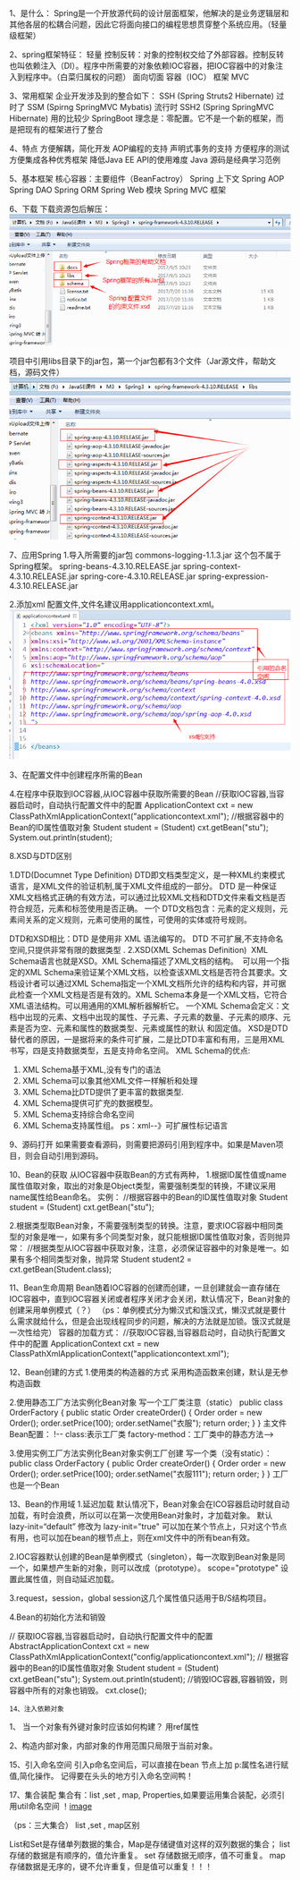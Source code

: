 1、是什么：
Spring是一个开放源代码的设计层面框架，他解决的是业务逻辑层和其他各层的松耦合问题，因此它将面向接口的编程思想贯穿整个系统应用。（轻量级框架）

2、spring框架特征：
轻量
控制反转：对象的控制权交给了外部容器。控制反转也叫依赖注入（DI）。程序中所需要的对象依赖IOC容器，把IOC容器中的对象注入到程序中。（白菜归属权的问题）
面向切面
容器（IOC）
框架
MVC

3、常用框架
企业开发涉及到的整合如下：
SSH (Spring Struts2  Hibernate) 过时了
SSM (Spirng SpringMVC  Mybatis)  流行时
SSH2 (Spring  SpringMVC  Hibernate) 用的比较少
SpringBoot  理念是：零配置。它不是一个新的框架，而是把现有的框架进行了整合


4、特点
方便解耦，简化开发
AOP编程的支持
声明式事务的支持
方便程序的测试
方便集成各种优秀框架
降低Java EE API的使用难度
Java 源码是经典学习范例

5、基本框架
核心容器：主要组件（BeanFactroy）
Spring 上下文
Spring AOP
Spring DAO
Spring ORM
Spring Web 模块
Spring MVC 框架

6、下载
下载资源包后解压：
![image](https://github.com/helloworldkitty/Spring/blob/master/%E5%9B%BE%E7%89%871.png)


项目中引用libs目录下的jar包，第一个jar包都有3个文件（Jar源文件，帮助文档，源码文件）
![image](https://github.com/helloworldkitty/Spring/blob/master/%E5%9B%BE%E7%89%872.png)




7、应用Spring
1.导入所需要的jar包
commons-logging-1.1.3.jar  这个包不属于Spring框架。
spring-beans-4.3.10.RELEASE.jar
spring-context-4.3.10.RELEASE.jar
spring-core-4.3.10.RELEASE.jar
spring-expression-4.3.10.RELEASE.jar


2.添加xml 配置文件,文件名建议用applicationcontext.xml。
![image](https://github.com/helloworldkitty/Spring/blob/master/%E5%9B%BE%E7%89%873.png)



3、在配置文件中创建程序所需的Bean

 <!-- bean节点的作用是创建对象，并把对象存储在IOC容器中。 -->
  <!-- class:表示某个类型 id：表示对象创建后在容器中的名称 -->
  <bean id="stu" class="com.icss.Student">
    <property name="name" value="李强"/>
    <property name="age" value="25"/>
    <property name="sex" value="男"/>
  </bean>
  
4.在程序中获取到IOC容器,从IOC容器中获取所需要的Bean
//获取IOC容器,当容器启动时，自动执行配置文件中的配置
ApplicationContext cxt = 	new ClassPathXmlApplicationContext("applicationcontext.xml");
	//根据容器中的Bean的ID属性值取对象
	Student student = (Student) cxt.getBean("stu");
	System.out.println(student);
  
  
  
  
8.XSD与DTD区别

1.DTD(Documnet Type Definition)
DTD即文档类型定义，是一种XML约束模式语言，是XML文件的验证机制,属于XML文件组成的一部分。
DTD 是一种保证XML文档格式正确的有效方法，可以通过比较XML文档和DTD文件来看文档是否符合规范，元素和标签使用是否正确。 一个 DTD文档包含：元素的定义规则，元素间关系的定义规则，元素可使用的属性，可使用的实体或符号规则。

DTD和XSD相比：DTD 是使用非 XML 语法编写的。
DTD 不可扩展,不支持命名空间,只提供非常有限的数据类型 .
2.XSD(XML Schemas Definition) 
XML Schema语言也就是XSD。XML Schema描述了XML文档的结构。 
可以用一个指定的XML Schema来验证某个XML文档，以检查该XML文档是否符合其要求。文档设计者可以通过XML Schema指定一个XML文档所允许的结构和内容，并可据此检查一个XML文档是否是有效的。XML Schema本身是一个XML文档，它符合XML语法结构。可以用通用的XML解析器解析它。
一个XML Schema会定义：文档中出现的元素、文档中出现的属性、子元素、子元素的数量、子元素的顺序、元素是否为空、元素和属性的数据类型、元素或属性的默认 和固定值。
XSD是DTD替代者的原因，一是据将来的条件可扩展，二是比DTD丰富和有用，三是用XML书写，四是支持数据类型，五是支持命名空间。
XML Schema的优点:
1) XML Schema基于XML,没有专门的语法 
2) XML Schema可以象其他XML文件一样解析和处理 
3) XML Schema比DTD提供了更丰富的数据类型.
4) XML Schema提供可扩充的数据模型。 
5) XML Schema支持综合命名空间 
6) XML Schema支持属性组。
ps：xml--》可扩展性标记语言


9、源码打开
如果需要查看源码，则需要把源码引用到程序中。如果是Maven项目，则会自动引用到源码。


10、Bean的获取
从IOC容器中获取Bean的方式有两种，
1.根据ID属性值或name属性值取对象，取出的对象是Object类型，需要强制类型的转换，不建议采用name属性给Bean命名。
实例：
//根据容器中的Bean的ID属性值取对象
Student student = (Student) cxt.getBean("stu");

2.根据类型取Bean对象，不需要强制类型的转换。注意，要求IOC容器中相同类型的对象是唯一，如果有多个同类型对象，就只能根据ID属性值取对象，否则抛异常：
//根据类型从IOC容器中获取对象，注意，必须保证容器中的对象是唯一。如果有多个相同类型对象，抛异常
Student student2 = cxt.getBean(Student.class);




11、Bean生命周期
Bean随着IOC容器的创建而创建，一旦创建就会一直存储在IOC容器中，直到IOC容器关闭或者程序关闭才会关闭，默认情况下，Bean对象的创建采用单例模式（？）
（ps：单例模式分为懒汉式和饿汉式，懒汉式就是要什么需求就给什么，但是会出现线程同步的问题，解决的方法就是加锁。饿汉式就是一次性给完）
容器的加载方式：
//获取IOC容器,当容器启动时，自动执行配置文件中的配置
ApplicationContext cxt = 	new ClassPathXmlApplicationContext("applicationcontext.xml");



12、Bean创建的方式
1.使用类的构造器的方式
采用构造函数来创建，默认是无参构造函数
  <!-- 运用无参的构造函数来创建Bean, 
     class:表示某个类型 id：表示对象创建后在容器中的名称 -->
  <bean id="stu" class="com.icss.Student">
    <!-- 给对象的属性赋值 -->
    <property name="name" value="李强"/>
    <property name="age" value="25"/>
    <property name="sex" value="男"/>
  </bean>
  <!-- 应用有参的构造函数来创建Bean对象 -->
  <bean id="stu2" class="com.icss.Student">
    <!-- constructor-arg 构造器  index=""索引 name:是参数名，可以不按顺序来赋值， ref:引用另一个类型对象-->
    <constructor-arg index="0"  value="肖红"/>
    <constructor-arg name="age" value="20"/>
    <constructor-arg index="2"  value="男" />
  </bean>
  
  
  2.使用静态工厂方法实例化Bean对象
 写一个工厂类注意（static）
 public class OrderFactory {
	public static Order createOrder() {
		Order order = new Order();
		order.setPrice(100);
		order.setName("衣服");
		return order;
	}
}
主文件Bean配置：
!-- class:表示工厂类   factory-method：工厂类中的静态方法-->
  <bean id="order" class="com.icss.OrderFactory" 
     factory-method="createOrder">
    </bean>



3.使用实例工厂方法实例化Bean对象实例工厂创建
写一个类（没有static）：
public class OrderFactory {
	public Order createOrder() {
		Order order = new Order();
		order.setPrice(100);
		order.setName("衣服111");
		return order;
	}
}
工厂也是一个Bean
<Bean id="factory" class="com.icss.orderFactory"></Bean>
<!-- class:表示工厂类   factory-method：工厂类中的静态方法-->
<Bean id="order" class="com.icss.orderFactory"  factory-method="createOrder"></Bean>



13、Bean的作用域
1.延迟加载
默认情况下，Bean对象会在ICO容器启动时就自动加载，有时会浪费，所以可以在第一次使用Bean对象时，才加载对象。
默认lazy-init=“default” 修改为 lazy-init="true" 可以加在某个节点上，只对这个节点有用，也可以加在bean的根节点上，则在xml文件中的所有bean有效。

2.IOC容器默认创建的Bean是单例模式（singleton），每一次取到Bean对象是同一个，如果想产生新的对象，则可以改成（prototype）。 
<bean id="stu" class="com.icss.Student" scope="prototype">scope="prototype" 设置此属性值，则自动延迟加载。
  
  3.request，session，global session这几个属性值只适用于B/S结构项目。
  
  4.Bean的初始化方法和销毁
   <Bean id="stu" class="com.icss.Student" init-method="init" destory-method="destory"></bean>
  
// 获取IOC容器,当容器启动时，自动执行配置文件中的配置
		AbstractApplicationContext cxt = new ClassPathXmlApplicationContext("config/applicationcontext.xml");
		// 根据容器中的Bean的ID属性值取对象
		Student student = (Student) cxt.getBean("stu");
		System.out.println(student);
		//销毁IOC容器,容器销毁，则容器中所有的对象也销毁。
		cxt.close();  
    
    
    
    14、注入依赖对象
   1、 当一个对象有外键对象时应该如何构建？
    用ref属性
    <!-- 运用无参的构造函数来创建Bean, 
     class:表示某个类型 id：表示对象创建后在容器中的名称 -->
    <bean id="stu" class="com.icss.Student">
     <property name="name" value="李强"/>
    <property name="age" value="25"/>
    <property name="sex" value="男"/>
      <!-- ref属性引用外部对象 -->
     <property name="grade" ref="g"/>
    </bean>
<bean id="g" class="com.icss.Grade" p:gradeId=""  p:gradename=""></bean>

2、构造内部对象，内部对象的作用范围只局限于当前对象。



15、引入命名空间
引入p命名空间后，可以直接在bean 节点上加 p:属性名进行赋值,简化操作。
<bean id="g" class="com.icss.Grade" p:gradeId="1" p:gradeName="一年级">
</bean>
记得要在头头的地方引入命名空间鸭！




17、集合装配
  集合有：list ,set , map, Properties,如果要运用集合装配，必须引用util命名空间
  ！[image](https://github.com/helloworldkitty/Spring/blob/master/%E5%9B%BE%E7%89%873.png)
  
  
 
 
 
 （ps：三大集合）
 list ,set , map区别
 
List和Set是存储单列数据的集合，Map是存储键值对这样的双列数据的集合；
list 存储的数据是有顺序的，值允许重复。
set 存储数据无顺序，值不可重复。
map 存储数据是无序的，键不允许重复，但是值可以重复！！！











